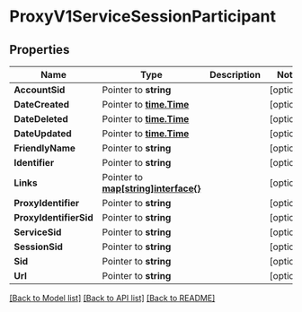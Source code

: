 # ProxyV1ServiceSessionParticipant

## Properties

Name | Type | Description | Notes
------------ | ------------- | ------------- | -------------
**AccountSid** | Pointer to **string** |  | [optional] 
**DateCreated** | Pointer to [**time.Time**](time.Time.md) |  | [optional] 
**DateDeleted** | Pointer to [**time.Time**](time.Time.md) |  | [optional] 
**DateUpdated** | Pointer to [**time.Time**](time.Time.md) |  | [optional] 
**FriendlyName** | Pointer to **string** |  | [optional] 
**Identifier** | Pointer to **string** |  | [optional] 
**Links** | Pointer to [**map[string]interface{}**](.md) |  | [optional] 
**ProxyIdentifier** | Pointer to **string** |  | [optional] 
**ProxyIdentifierSid** | Pointer to **string** |  | [optional] 
**ServiceSid** | Pointer to **string** |  | [optional] 
**SessionSid** | Pointer to **string** |  | [optional] 
**Sid** | Pointer to **string** |  | [optional] 
**Url** | Pointer to **string** |  | [optional] 

[[Back to Model list]](../README.md#documentation-for-models) [[Back to API list]](../README.md#documentation-for-api-endpoints) [[Back to README]](../README.md)


